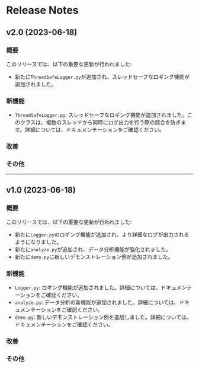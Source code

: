 # Release Notes
## v2.0 (2023-06-18)

### 概要

このリリースでは、以下の重要な更新が行われました:

- 新たに`ThreadSafeLogger.py`が追加され、スレッドセーフなロギング機能が追加されました。

### 新機能

- `ThreadSafeLogger.py`: スレッドセーフなロギング機能が追加されました。このクラスは、複数のスレッドから同時にログ出力を行う際の競合を防ぎます。詳細については、ドキュメンテーションをご確認ください。

### 改善

### その他

---
## v1.0 (2023-06-18)

### 概要

このリリースでは、以下の重要な更新が行われました:

- 新たに`Logger.py`のロギング機能が追加され、より詳細なログが出力されるようになりました。
- 新たに`analyze.py`が追加され、データ分析機能が強化されました。
- 新たに`demo.py`に新しいデモンストレーション例が追加されました。

### 新機能

- `Logger.py`: ロギング機能が追加されました。詳細については、ドキュメンテーションをご確認ください。
- `analyze.py`: データ分析の新機能が追加されました。詳細については、ドキュメンテーションをご確認ください。
- `demo.py`: 新しいデモンストレーション例を追加しました。詳細については、ドキュメンテーションをご確認ください。

### 改善


### その他

